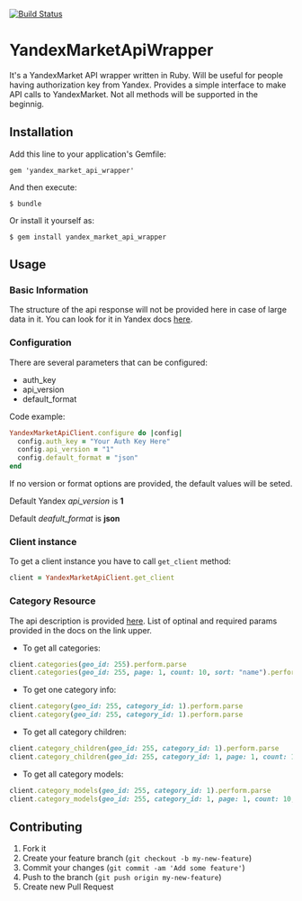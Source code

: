 [![Build Status](https://travis-ci.org/igkuz/yandex_market_api_wrapper.png)](https://travis-ci.org/igkuz/yandex_wrapper_api_wrapper)

# YandexMarketApiWrapper

It's a YandexMarket API wrapper written in Ruby. Will be useful for
people having authorization key from Yandex. Provides a simple interface
to make API calls to YandexMarket. Not all methods will be supported in
the beginnig.

## Installation

Add this line to your application's Gemfile:

    gem 'yandex_market_api_wrapper'

And then execute:

    $ bundle

Or install it yourself as:

    $ gem install yandex_market_api_wrapper

## Usage

### Basic Information

The structure of the api response will not be provided here in case of large data in it. 
You can look for it in Yandex docs [here](http://api.yandex.ru/market/content/doc/dg/concepts/about.xml).

### Configuration

There are several parameters that can be configured:

 * auth_key
 * api_version
 * default_format

Code example:

```ruby
YandexMarketApiClient.configure do |config|
  config.auth_key = "Your Auth Key Here"
  config.api_version = "1"
  config.default_format = "json"
end
```

If no version or format options are provided, the default values will be
seted.

Default Yandex *api_version* is **1**

Default *deafult_format* is **json**

### Client instance

To get a client instance you have to call `get_client` method:

```ruby
client = YandexMarketApiClient.get_client
```

### Category Resource

The api description is provided [here](http://api.yandex.ru/market/content/doc/dg/reference/categories.xml).
List of optinal and required params provided in the docs on the link upper.

+ To get all categories:

```ruby
client.categories(geo_id: 255).perform.parse
client.categories(geo_id: 255, page: 1, count: 10, sort: "name").perform.parse
```

+ To get one category info:

```ruby
client.category(geo_id: 255, category_id: 1).perform.parse
client.category(geo_id: 255, category_id: 1).perform.parse
```

+ To get all category children:

```ruby
client.category_children(geo_id: 255, category_id: 1).perform.parse
client.category_children(geo_id: 255, category_id: 1, page: 1, count: 10, sort: "name", type: "guru").perform.parse
```

+ To get all category models:
 
```ruby
client.category_models(geo_id: 255, category_id: 1).perform.parse
client.category_models(geo_id: 255, category_id: 1, page: 1, count: 10, sort: "name", vendor_id: 1, how: "asc").perform.parse
```

## Contributing

1. Fork it
2. Create your feature branch (`git checkout -b my-new-feature`)
3. Commit your changes (`git commit -am 'Add some feature'`)
4. Push to the branch (`git push origin my-new-feature`)
5. Create new Pull Request
